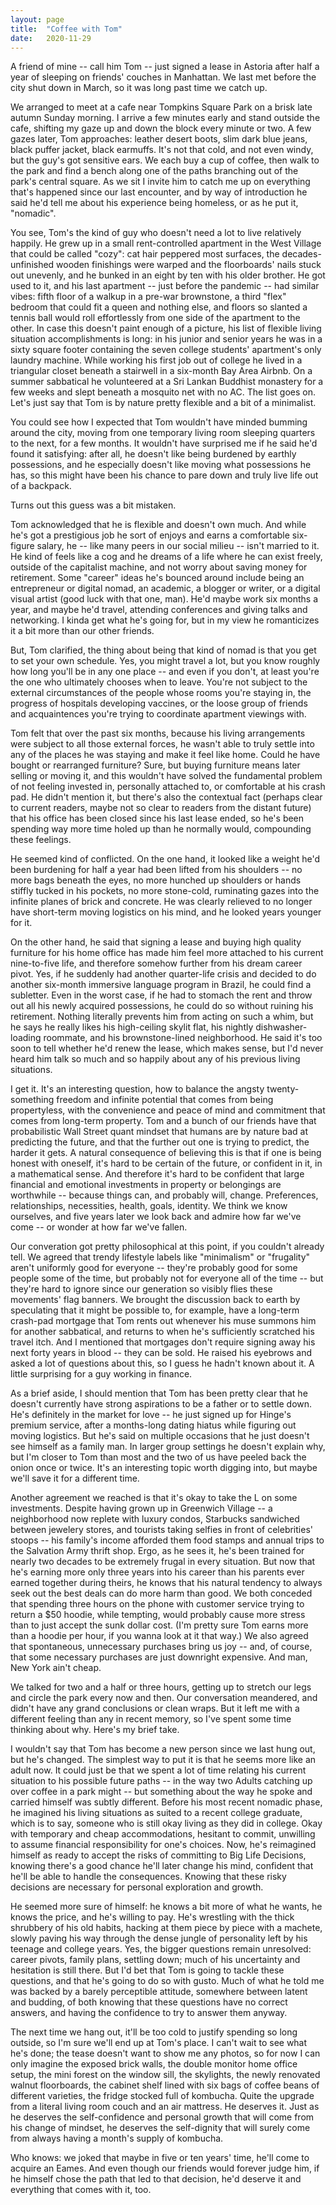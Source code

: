```yaml
---
layout: page
title:  "Coffee with Tom"
date:   2020-11-29
---
```


A friend of mine -- call him Tom -- just signed a lease in Astoria after half a year of sleeping on friends' couches in Manhattan.  We last met before the city shut down in March, so it was long past time we catch up.

We arranged to meet at a cafe near Tompkins Square Park on a brisk late autumn Sunday morning.  I arrive a few minutes early and stand outside the cafe, shifting my gaze up and down the block every minute or two.  A few gazes later, Tom approaches: leather desert boots, slim dark blue jeans, black puffer jacket, black earmuffs.  It's not that cold, and not even windy, but the guy's got sensitive ears.  We each buy a cup of coffee, then walk to the park and find a bench along one of the paths branching out of the park's central square.  As we sit I invite him to catch me up on everything that's happened since our last encounter, and by way of introduction he said he'd tell me about his experience being homeless, or as he put it, "nomadic".

You see, Tom's the kind of guy who doesn't need a lot to live relatively happily.  He grew up in a small rent-controlled apartment in the West Village that could be called "cozy": cat hair peppered most surfaces, the decades-unfinished wooden finishings were warped and the floorboards' nails stuck out unevenly, and he bunked in an eight by ten with his older brother.  He got used to it, and his last apartment -- just before the pandemic -- had similar vibes: fifth floor of a walkup in a pre-war brownstone, a third "flex" bedroom that could fit a queen and nothing else, and floors so slanted a tennis ball would roll effortlessly from one side of the apartment to the other.  In case this doesn't paint enough of a picture, his list of flexible living situation accomplishments is long:  in his junior and senior years he was in a sixty square footer containing the seven college students' apartment's only laundry machine.  While working his first job out of college he lived in a triangular closet beneath a stairwell in a six-month Bay Area Airbnb.  On a summer sabbatical he volunteered at a Sri Lankan Buddhist monastery for a few weeks and slept beneath a mosquito net with no AC.  The list goes on.  Let's just say that Tom is by nature pretty flexible and a bit of a minimalist.

You could see how I expected that Tom wouldn't have minded bumming around the city, moving from one temporary living room sleeping quarters to the next, for a few months.  It wouldn't have surprised me if he said he'd found it satisfying: after all, he doesn't like being burdened by earthly possessions, and he especially doesn't like moving what possessions he has, so this might have been his chance to pare down and truly live life out of a backpack.

Turns out this guess was a bit mistaken.

Tom acknowledged that he is flexible and doesn't own much.  And while he's got a prestigious job he sort of enjoys and earns a comfortable six-figure salary, he -- like many peers in our social milieu -- isn't married to it.  He kind of feels like a cog and he dreams of a life where he can exist freely, outside of the capitalist machine, and not worry about saving money for retirement.  Some "career" ideas he's bounced around include being an entrepreneur or digital nomad, an academic, a blogger or writer, or a digital visual artist (good luck with that one, man).  He'd maybe work six months a year, and maybe he'd travel, attending conferences and giving talks and networking.  I kinda get what he's going for, but in my view he romanticizes it a bit more than our other friends.

But, Tom clarified, the thing about being that kind of nomad is that you get to set your own schedule.  Yes, you might travel a lot, but you know roughly how long you'll be in any one place -- and even if you don't, at least you're the one who ultimately chooses when to leave.  You're not subject to the external circumstances of the people whose rooms you're staying in, the progress of hospitals developing vaccines, or the loose group of friends and acquaintences you're trying to coordinate apartment viewings with.

Tom felt that over the past six months, because his living arrangements were subject to all those external forces, he wasn't able to truly settle into any of the places he was staying and make it feel like home.  Could he have bought or rearranged furniture?  Sure, but buying furniture means later selling or moving it, and this wouldn't have solved the fundamental problem of not feeling invested in, personally attached to, or comfortable at his crash pad.  He didn't mention it, but there's also the contextual fact (perhaps clear to current readers, maybe not so clear to readers from the distant future) that his office has been closed since his last lease ended, so he's been spending way more time holed up than he normally would, compounding these feelings.

He seemed kind of conflicted.  On the one hand, it looked like a weight he'd been burdening for half a year had been lifted from his shoulders -- no more bags beneath the eyes, no more hunched up shoulders or hands stiffly tucked in his pockets, no more stone-cold, ruminating gazes into the infinite planes of brick and concrete.  He was clearly relieved to no longer have short-term moving logistics on his mind, and he looked years younger for it.

On the other hand, he said that signing a lease and buying high quality furniture for his home office has made him feel more attached to his current nine-to-five life, and therefore somehow further from his dream career pivot.  Yes, if he suddenly had another quarter-life crisis and decided to do another six-month immersive language program in Brazil, he could find a subletter.  Even in the worst case, if he had to stomach the rent and throw out all his newly acquired possessions, he could do so without ruining his retirement.  Nothing literally prevents him from acting on such a whim, but he says he really likes his high-ceiling skylit flat, his nightly dishwasher-loading roommate, and his brownstone-lined neighborhood.  He said it's too soon to tell whether he'd renew the lease, which makes sense, but I'd never heard him talk so much and so happily about any of his previous living situations.

I get it.  It's an interesting question, how to balance the angsty twenty-something freedom and infinite potential that comes from being propertyless, with the convenience and peace of mind and commitment that comes from long-term property.  Tom and a bunch of our friends have that probabilistic Wall Street quant mindset that humans are by nature bad at predicting the future, and that the further out one is trying to predict, the harder it gets.  A natural consequence of believing this is that if one is being honest with oneself, it's hard to be certain of the future, or confident in it, in a mathematical sense.  And therefore it's hard to be confident that large financial and emotional investments in property or belongings are worthwhile -- because things can, and probably will, change.  Preferences, relationships, necessities, health, goals, identity.  We think we know ourselves, and five years later we look back and admire how far we've come -- or wonder at how far we've fallen.

Our converation got pretty philosophical at this point, if you couldn't already tell.  We agreed that trendy lifestyle labels like "minimalism" or "frugality" aren't uniformly good for everyone -- they're probably good for some people some of the time, but probably not for everyone all of the time -- but they're hard to ignore since our generation so visibly flies these movements' flag banners.  We brought the discussion back to earth by speculating that it might be possible to, for example, have a long-term crash-pad mortgage that Tom rents out whenever his muse summons him for another sabbatical, and returns to when he's sufficiently scratched his travel itch.  And I mentioned that mortgages don't require signing away his next forty years in blood -- they can be sold.  He raised his eyebrows and asked a lot of questions about this, so I guess he hadn't known about it.  A little surprising for a guy working in finance.

As a brief aside, I should mention that Tom has been pretty clear that he doesn't currently have strong aspirations to be a father or to settle down.  He's definitely in the market for love -- he just signed up for Hinge's premium service, after a months-long dating hiatus while figuring out moving logistics.  But he's said on multiple occasions that he just doesn't see himself as a family man.  In larger group settings he doesn't explain why, but I'm closer to Tom than most and the two of us have peeled back the onion once or twice.  It's an interesting topic worth digging into, but maybe we'll save it for a different time.

Another agreement we reached is that it's okay to take the L on some investments.  Despite having grown up in Greenwich Village -- a neighborhood now replete with luxury condos, Starbucks sandwiched between jewelery stores, and tourists taking selfies in front of celebrities' stoops -- his family's income afforded them food stamps and annual trips to the Salvation Army thrift shop.  Ergo, as he sees it, he's been trained for nearly two decades to be extremely frugal in every situation.  But now that he's earning more only three years into his career than his parents ever earned together during theirs, he knows that his natural tendency to always seek out the best deals can do more harm than good.  We both conceded that spending three hours on the phone with customer service trying to return a $50 hoodie, while tempting, would probably cause more stress than to just accept the sunk dollar cost.  (I'm pretty sure Tom earns more than a hoodie per hour, if you wanna look at it that way.)  We also agreed that spontaneous, unnecessary purchases bring us joy -- and, of course, that some necessary purchases are just downright expensive.  And man, New York ain't cheap.

We talked for two and a half or three hours, getting up to stretch our legs and circle the park every now and then.  Our conversation meandered, and didn't have any grand conclusions or clean wraps.  But it left me with a different feeling than any in recent memory, so I've spent some time thinking about why.  Here's my brief take.

I wouldn't say that Tom has become a new person since we last hung out, but he's changed.  The simplest way to put it is that he seems more like an adult now.  It could just be that we spent a lot of time relating his current situation to his possible future paths -- in the way two Adults catching up over coffee in a park might -- but something about the way he spoke and carried himself was subtly different.  Before his most recent nomadic phase, he imagined his living situations as suited to a recent college graduate, which is to say,  someone who is still okay living as they did in college.  Okay with temporary and cheap accommodations, hesitant to commit, unwilling to assume financial responsibility for one's choices.  Now, he's reimagined himself as ready to accept the risks of committing to Big Life Decisions, knowing there's a good chance he'll later change his mind, confident that he'll be able to handle the consequences.  Knowing that these risky decisions are necessary for personal exploration and growth.

He seemed more sure of himself: he knows a bit more of what he wants, he knows the price, and he's willing to pay. He's wrestling with the thick shrubbery of his old habits, hacking at them piece by piece with a machete, slowly paving his way through the dense jungle of personality left by his teenage and college years. Yes, the bigger questions remain unresolved: career pivots, family plans, settling down; much of his uncertainty and hesitation is still there.  But I'd bet that Tom is going to tackle these questions, and that he's going to do so with gusto.  Much of what he told me was backed by a barely perceptible attitude, somewhere between latent and budding, of both knowing that these questions have no correct answers, and having the confidence to try to answer them anyway.

The next time we hang out, it'll be too cold to justify spending so long outside, so I'm sure we'll end up at Tom's place.  I can't wait to see what he's done; the tease doesn't want to show me any photos, so for now I can only imagine the exposed brick walls, the double monitor home office setup, the mini forest on the window sill, the skylights, the newly renovated walnut floorboards, the cabinet shelf lined with six bags of coffee beans of different varieties, the fridge stocked full of kombucha.  Quite the upgrade from a literal living room couch and an air mattress.  He deserves it.  Just as he deserves the self-confidence and personal growth that will come from his change of mindset, he deserves the self-dignity that will surely come from always having a month's supply of kombucha.

Who knows: we joked that maybe in five or ten years' time, he'll come to acquire an Eames.  And even though our friends would forever judge him, if he himself chose the path that led to that decision, he'd deserve it and everything that comes with it, too.